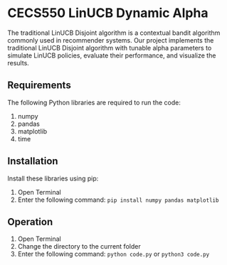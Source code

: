 # CECS550 LinUCB Dynamic Alpha

The traditional LinUCB Disjoint algorithm is a contextual bandit algorithm commonly used in recommender systems. Our project implements the traditional LinUCB Disjoint algorithm with tunable alpha parameters to simulate LinUCB policies, evaluate their performance, and visualize the results.

## Requirements

The following Python libraries are required to run the code:
1. numpy
2. pandas
3. matplotlib
4. time

## Installation
 Install these libraries using pip:
 1. Open Terminal
 2. Enter the following command:
  `pip install numpy pandas matplotlib`

 ## Operation
  1. Open Terminal
  2. Change the directory to the current folder
  3. Enter the following command: `python code.py` or `python3 code.py`
